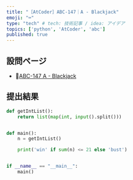 ```yaml
---
title: "［AtCoder］ABC-147｜A - Blackjack"
emoji: "⌨️"
type: "tech" # tech: 技術記事 / idea: アイデア
topics: ['python', 'AtCoder', 'abc']
published: true
---
```


## 設問ページ

- 🔗[ABC-147 A - Blackjack](https://atcoder.jp/contests/abc147/tasks/abc147_a)

## 提出結果

```python
def getIntList():
    return list(map(int, input().split()))


def main():
    n = getIntList()

    print('win' if sum(n) <= 21 else 'bust')


if __name__ == "__main__":
    main()
```
